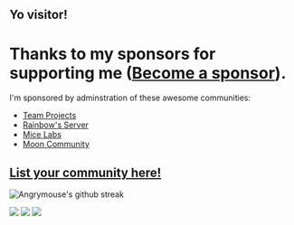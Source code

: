 ## Yo visitor!

# Thanks to my sponsors for supporting me ([Become a sponsor](https://boosty.to/mice)).

I'm sponsored by adminstration of these awesome communities:
- [Team Projects](https://discord.gg/NNFze7jSYN)
- [Rainbow's Server](https://discord.gg/CtRp5GB)
- [Mice Labs](https://discord.gg/ezEeGmq)
- [Moon Community](https://discord.gg/s693zrhAU9)
## [List your community here!](https://boosty.to/mice)
![Angrymouse's github streak](https://github-readme-streak-stats.herokuapp.com/?user=angrymouse&theme=midnight-purple)


![](https://komarev.com/ghpvc/?username=angrymouse)  ![](https://forthebadge.com/images/badges/60-percent-of-the-time-works-every-time.svg) ![](https://forthebadge.com/images/badges/powered-by-black-magic.svg)
